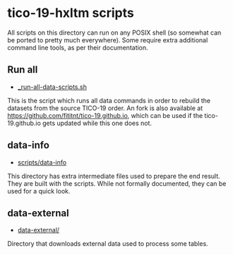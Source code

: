 # tico-19-hxltm scripts

All scripts on this directory can run on any POSIX shell (so somewhat
can be ported to pretty much everywhere). Some require extra additional
command line tools, as per their documentation.

## Run all
- [_run-all-data-scripts.sh](_run-all-data-scripts.sh)

This is the script which runs all data commands in order to rebuild the datasets
from the source TICO-19 order. An fork is also available at
https://github.com/fititnt/tico-19.github.io, which can be used if the
tico-19.github.io gets updated while this one does not.

## data-info
- [scripts/data-info](scripts/data-info)

This directory has extra intermediate files used to prepare the end result.
They are built with the scripts. While not formally documented, they can be
used for a quick look.

## data-external
- [data-external/](data-external/)

Directory that downloads external data used to process some tables.